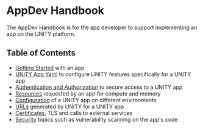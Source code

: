 <!-- DOCTOC SKIP -->

# AppDev Handbook

The AppDev Handbook is for the app developer to support implementing an app on the UNITY platform.

## Table of Contents

* [Getting Started](getting-started.md) with an app
* [UNITY App Yaml](unity-app-yaml.md) to configure UNITY features specifically for a UNITY app
* [Authentication and Authorization](authentication-and-authorization.md) to secure access to a UNITY app
* [Resources](resources.md) requested by an app for compute and memory
* [Configuration](configuration.md) of a UNITY app on different environments
* [URLs](urls.md) generated by UNITY for a UNITY app
* [Certificates](certificates.md), TLS and calls to external services
* [Security](security.md) topics such as vulnerability scanning on the app's code
